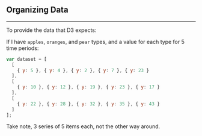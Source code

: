 ## Organizing Data

***

To provide the data that D3 expects: 

If I have `apples`, `oranges`, and `pear` types, and a value for each type for 5 time periods:

```javascript
var dataset = [
  [
    { y: 5 }, { y: 4 }, { y: 2 }, { y: 7 }, { y: 23 }
  ],
  [
    { y: 10 }, { y: 12 }, { y: 19 }, { y: 23 }, { y: 17 }
  ],
  [
    { y: 22 }, { y: 28 }, { y: 32 }, { y: 35 }, { y: 43 }
  ]
];
```

Take note, 3 series of 5 items each, not the other way around.
